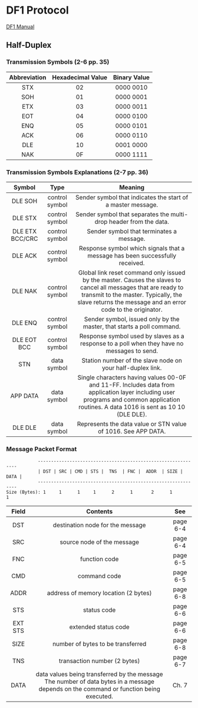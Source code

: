 # DF1 Protocol 

[DF1 Manual](https://literature.rockwellautomation.com/idc/groups/literature/documents/rm/1770-rm516_-en-p.pdf)


## Half-Duplex

### Transmission Symbols (2-6 pp. 35)

| Abbreviation | Hexadecimal Value | Binary Value |
|:------------:|:-----------------:|:------------:|
|STX           |02                 |0000 0010     |
|SOH           |01                 |0000 0001     |
|ETX           |03                 |0000 0011     |
|EOT           |04                 |0000 0100     |
|ENQ           |05                 |0000 0101     |
|ACK           |06                 |0000 0110     |
|DLE           |10                 |0001 0000     |
|NAK           |0F                 |0000 1111     |

### Transmission Symbols Explanations (2-7 pp. 36)

|Symbol | Type           |                          Meaning|
|:-----:|:--------------:|:-------------------------------:|
|DLE SOH|control symbol  |Sender symbol that indicates the start of a master message.|
|DLE STX| control symbol |Sender symbol that separates the multi-drop header from the data.|
|DLE ETX BCC/CRC |control symbol| Sender symbol that terminates a message.|
|DLE ACK|control symbol  |Response symbol which signals that a message has been successfully received.|
|DLE NAK| control symbol |Global link reset command only issued by the master. Causes the slaves to cancel all messages that are ready to transmit to the master. Typically, the slave returns the message and an error code to the originator.|
|DLE ENQ| control symbol |Sender symbol, issued only by the master, that starts a poll command.|
|DLE EOT BCC| control symbol| Response symbol used by slaves as a response to a poll when they have no messages to send.|
|STN   |data symbol |Station number of the slave node on your half-duplex link.|
|APP DATA| data symbol| Single characters having values 00-0F and 11-FF. Includes data from application layer including user programs and common application routines. A data 1016 is sent as 10 10 (DLE DLE).|
|DLE DLE| data symbol |Represents the data value or STN value of 1016. See APP DATA.|

### Message Packet Format

```
            --------------------------------------------------------------
            | DST | SRC | CMD | STS |  TNS  | FNC |  ADDR  | SIZE | DATA | 
            --------------------------------------------------------------
Size (Bytes): 1     1      1     1      2      1       2      1        1    
```

|Field      |Contents   |See   |
|:---------:|:---------:|:----:|
|DST|  destination node for the message|page 6-4|
|SRC |source node of the message| page 6-4|
|FNC      | function code| page 6-5 
|CMD| command code |page 6-5|
|ADDR    | address of memory location (2 bytes)| page 6-8|
|STS |status code| page 6-6 
|EXT STS |extended status code |page 6-6|
|SIZE| number of bytes to be transferred| page 6-8|
|TNS| transaction number (2 bytes)| page 6-7|
|DATA| data values being transferred by the message The number of data bytes in a message depends on the command or function being executed.| Ch. 7|
